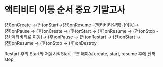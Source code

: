 # 액티비티 이동 순서 중요 기말고사
(전)onCreate ->(전)onStart->(전)onResume -(액티비티실행)-(이동)->(전)onPause -> (후)onCreate -> (후)onStart -> (후)onResume -> (전)onStop -(전 액티비티로 이동)-> (후)onPause -> (전)onRestart -> (전)onStart -> (전)onResume -> (후)onStop -> (후)onDestroy

Restart 후의 Start와 처음시작Start 구분 해야됨
create, start, resume 후에 전꺼 stop
